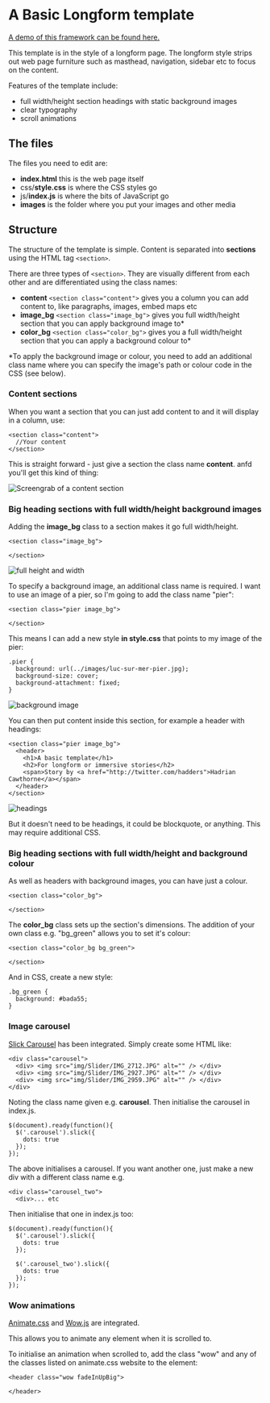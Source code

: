 
# A Basic Longform template

[A demo of this framework can be found here.](https://sheffieldjournalism.github.io/Longfrom-template/)

This template is in the style of a longform page. The longform style strips out web page furniture such as masthead, navigation, sidebar etc to focus on the content. 

Features of the template include:

- full width/height section headings with static background images
- clear typography
- scroll animations

## The files

The files you need to edit are:

- **index.html** this is the web page itself
- css/**style.css** is where the CSS styles go
- js/**index.js** is where the bits of JavaScript go
- **images** is the folder where you put your images and other media


## Structure

The structure of the template is simple. Content is separated into **sections** using the HTML tag ```<section>```.

There are three types of ```<section>```. They are visually different from each other and are differentiated using the class names:

- **content** ```<section class="content">``` gives you a column you can add content to, like paragraphs, images, embed maps etc 
- **image_bg** ```<section class="image_bg">``` gives you full width/height section that you can apply background image to* 
- **color_bg** ```<section class="color_bg">``` gives you a full width/height section that you can apply a background colour to* 

*To apply the background image or colour, you need to add an additional class name where you can specify the image's path or colour code in the CSS (see below).

### Content sections

When you want a section that you can just add content to and it will display in a column, use:

```
<section class="content">
  //Your content
</section>
```

This is straight forward - just give a section the class name **content**. anfd you'll get this kind of thing:

![Screengrab of a content section](https://github.com/SheffieldJournalism/Longfrom-template/raw/master/ReadmeFiles/dot-content.png)

### Big heading sections with full width/height background images

Adding the **image_bg** class to a section makes it go full width/height.

```
<section class="image_bg">

</section>
```
![full height and width](https://github.com/SheffieldJournalism/Longfrom-template/raw/master/ReadmeFiles/100vh.png)

To specify a background image, an additional class name is required. I want to use an image of a pier, so I'm going to add the class name "pier":

```
<section class="pier image_bg">

</section>
```
This means I can add a new style **in style.css** that points to my image of the pier:

```
.pier {
  background: url(../images/luc-sur-mer-pier.jpg);
  background-size: cover;
  background-attachment: fixed;
}
```
![background image](https://github.com/SheffieldJournalism/Longfrom-template/raw/master/ReadmeFiles/bg-image.png)

You can then put content inside this section, for example a header with headings:
```
<section class="pier image_bg">
  <header>
    <h1>A basic template</h1>
    <h2>For longform or immersive stories</h2>
    <span>Story by <a href="http://twitter.com/hadders">Hadrian Cawthorne</a></span>
  </header>
</section>
```
![headings](https://github.com/SheffieldJournalism/Longfrom-template/raw/master/ReadmeFiles/headings.png)

But it doesn't need to be headings, it could be blockquote, or anything. This may require additional CSS.


### Big heading sections with full width/height and background colour

As well as headers with background images, you can have just a colour.

```
<section class="color_bg">

</section>
```
The **color_bg** class sets up the section's dimensions. The addition of your own class e.g. "bg_green" allows you to set it's colour:
```
<section class="color_bg bg_green">

</section>
```
And in CSS, create a new style:
```
.bg_green {
  background: #bada55;
}
```


### Image carousel
[Slick Carousel](http://kenwheeler.github.io/slick/) has been integrated. Simply create some HTML like:

```
<div class="carousel">
  <div> <img src="img/Slider/IMG_2712.JPG" alt="" /> </div>
  <div> <img src="img/Slider/IMG_2927.JPG" alt="" /> </div>
  <div> <img src="img/Slider/IMG_2959.JPG" alt="" /> </div>
</div>

```
Noting the class name given e.g. **carousel**. Then initialise the carousel in index.js.

```
$(document).ready(function(){
  $('.carousel').slick({
    dots: true
  });
});

```

The above initialises a carousel. If you want another one, just make a new div with a different class name e.g. 

```
<div class="carousel_two">
  <div>... etc
```
Then initialise that one in index.js too:

```
$(document).ready(function(){
  $('.carousel').slick({
    dots: true
  });
  
  $('.carousel_two').slick({
    dots: true
  });
});

```


### Wow animations
[Animate.css](http://daneden.github.io/animate.css/) and [Wow.js](http://mynameismatthieu.com/WOW/) are integrated.

This allows you to animate any element when it is scrolled to.

To initialise an animation when scrolled to, add the class "wow" and any of the classes listed on animate.css website to the element:
```
<header class="wow fadeInUpBig">

</header>
```
